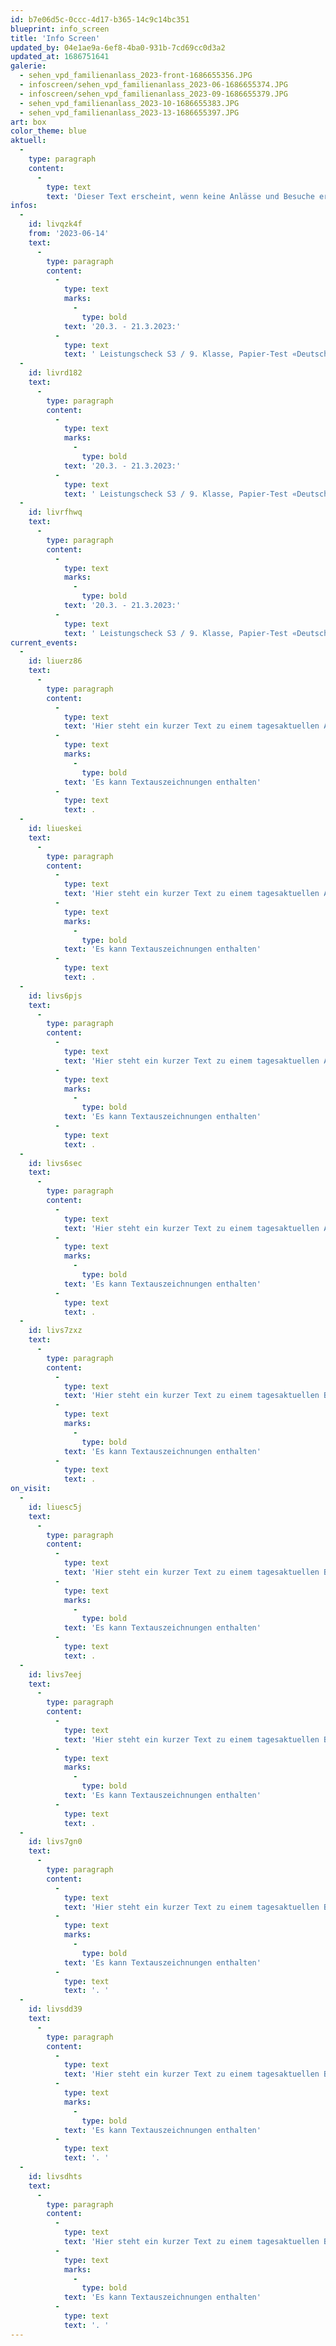 ```yaml
---
id: b7e06d5c-0ccc-4d17-b365-14c9c14bc351
blueprint: info_screen
title: 'Info Screen'
updated_by: 04e1ae9a-6ef8-4ba0-931b-7cd69cc0d3a2
updated_at: 1686751641
galerie:
  - sehen_vpd_familienanlass_2023-front-1686655356.JPG
  - infoscreen/sehen_vpd_familienanlass_2023-06-1686655374.JPG
  - infoscreen/sehen_vpd_familienanlass_2023-09-1686655379.JPG
  - sehen_vpd_familienanlass_2023-10-1686655383.JPG
  - sehen_vpd_familienanlass_2023-13-1686655397.JPG
art: box
color_theme: blue
aktuell:
  -
    type: paragraph
    content:
      -
        type: text
        text: 'Dieser Text erscheint, wenn keine Anlässe und Besuche erfasst sind. Einzelne Wörter oder Textpassagen können für eine stärkere Hervorhebung fett markiert werden.'
infos:
  -
    id: livqzk4f
    from: '2023-06-14'
    text:
      -
        type: paragraph
        content:
          -
            type: text
            marks:
              -
                type: bold
            text: '20.3. - 21.3.2023:'
          -
            type: text
            text: ' Leistungscheck S3 / 9. Klasse, Papier-Test «Deutsch Schreiben»  - Viel Glück! '
  -
    id: livrd182
    text:
      -
        type: paragraph
        content:
          -
            type: text
            marks:
              -
                type: bold
            text: '20.3. - 21.3.2023:'
          -
            type: text
            text: ' Leistungscheck S3 / 9. Klasse, Papier-Test «Deutsch Schreiben»  - Viel Glück!'
  -
    id: livrfhwq
    text:
      -
        type: paragraph
        content:
          -
            type: text
            marks:
              -
                type: bold
            text: '20.3. - 21.3.2023:'
          -
            type: text
            text: ' Leistungscheck S3 / 9. Klasse, Papier-Test «Deutsch Schreiben»  - Viel Glück!'
current_events:
  -
    id: liuerz86
    text:
      -
        type: paragraph
        content:
          -
            type: text
            text: 'Hier steht ein kurzer Text zu einem tagesaktuellen Anlass. Daher benötigt es kein Datum. '
          -
            type: text
            marks:
              -
                type: bold
            text: 'Es kann Textauszeichnungen enthalten'
          -
            type: text
            text: .
  -
    id: liueskei
    text:
      -
        type: paragraph
        content:
          -
            type: text
            text: 'Hier steht ein kurzer Text zu einem tagesaktuellen Anlass. Daher benötigt es kein Datum. '
          -
            type: text
            marks:
              -
                type: bold
            text: 'Es kann Textauszeichnungen enthalten'
          -
            type: text
            text: .
  -
    id: livs6pjs
    text:
      -
        type: paragraph
        content:
          -
            type: text
            text: 'Hier steht ein kurzer Text zu einem tagesaktuellen Anlass. Daher benötigt es kein Datum. '
          -
            type: text
            marks:
              -
                type: bold
            text: 'Es kann Textauszeichnungen enthalten'
          -
            type: text
            text: .
  -
    id: livs6sec
    text:
      -
        type: paragraph
        content:
          -
            type: text
            text: 'Hier steht ein kurzer Text zu einem tagesaktuellen Anlass. Daher benötigt es kein Datum. '
          -
            type: text
            marks:
              -
                type: bold
            text: 'Es kann Textauszeichnungen enthalten'
          -
            type: text
            text: .
  -
    id: livs7zxz
    text:
      -
        type: paragraph
        content:
          -
            type: text
            text: 'Hier steht ein kurzer Text zu einem tagesaktuellen Besuch. Daher benötigt es kein Datum. '
          -
            type: text
            marks:
              -
                type: bold
            text: 'Es kann Textauszeichnungen enthalten'
          -
            type: text
            text: .
on_visit:
  -
    id: liuesc5j
    text:
      -
        type: paragraph
        content:
          -
            type: text
            text: 'Hier steht ein kurzer Text zu einem tagesaktuellen Besuch. Daher benötigt es kein Datum. '
          -
            type: text
            marks:
              -
                type: bold
            text: 'Es kann Textauszeichnungen enthalten'
          -
            type: text
            text: .
  -
    id: livs7eej
    text:
      -
        type: paragraph
        content:
          -
            type: text
            text: 'Hier steht ein kurzer Text zu einem tagesaktuellen Besuch. Daher benötigt es kein Datum. '
          -
            type: text
            marks:
              -
                type: bold
            text: 'Es kann Textauszeichnungen enthalten'
          -
            type: text
            text: .
  -
    id: livs7gn0
    text:
      -
        type: paragraph
        content:
          -
            type: text
            text: 'Hier steht ein kurzer Text zu einem tagesaktuellen Besuch. Daher benötigt es kein Datum. '
          -
            type: text
            marks:
              -
                type: bold
            text: 'Es kann Textauszeichnungen enthalten'
          -
            type: text
            text: '. '
  -
    id: livsdd39
    text:
      -
        type: paragraph
        content:
          -
            type: text
            text: 'Hier steht ein kurzer Text zu einem tagesaktuellen Besuch. Daher benötigt es kein Datum. '
          -
            type: text
            marks:
              -
                type: bold
            text: 'Es kann Textauszeichnungen enthalten'
          -
            type: text
            text: '. '
  -
    id: livsdhts
    text:
      -
        type: paragraph
        content:
          -
            type: text
            text: 'Hier steht ein kurzer Text zu einem tagesaktuellen Besuch. Daher benötigt es kein Datum. '
          -
            type: text
            marks:
              -
                type: bold
            text: 'Es kann Textauszeichnungen enthalten'
          -
            type: text
            text: '. '
---
```

